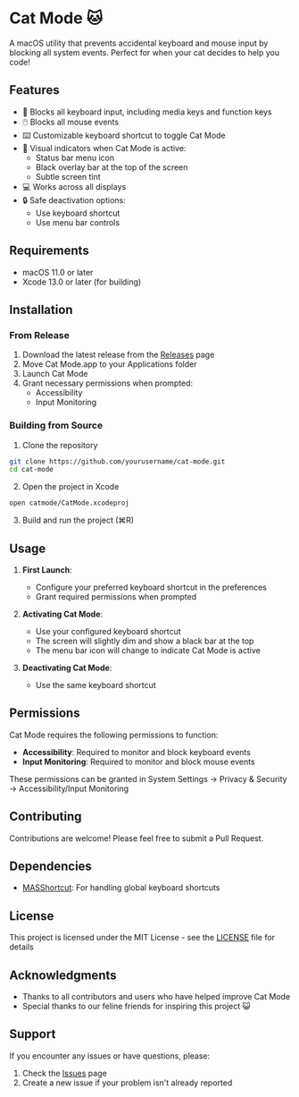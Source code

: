 # Cat Mode 🐱

A macOS utility that prevents accidental keyboard and mouse input by blocking all system events. Perfect for when your cat decides to help you code!

## Features

- 🚫 Blocks all keyboard input, including media keys and function keys
- 🖱️ Blocks all mouse events
- ⌨️ Customizable keyboard shortcut to toggle Cat Mode
- 🎨 Visual indicators when Cat Mode is active:
  - Status bar menu icon
  - Black overlay bar at the top of the screen
  - Subtle screen tint
- 💻 Works across all displays
- 🔒 Safe deactivation options:
  - Use keyboard shortcut
  - Use menu bar controls

## Requirements

- macOS 11.0 or later
- Xcode 13.0 or later (for building)

## Installation

### From Release

1. Download the latest release from the [Releases](https://github.com/christianolander/cat-mode/releases) page
2. Move Cat Mode.app to your Applications folder
3. Launch Cat Mode
4. Grant necessary permissions when prompted:
   - Accessibility
   - Input Monitoring

### Building from Source

1. Clone the repository

```bash
git clone https://github.com/yourusername/cat-mode.git
cd cat-mode
```

2. Open the project in Xcode

```bash
open catmode/CatMode.xcodeproj
```

3. Build and run the project (⌘R)

## Usage

1. **First Launch**:

   - Configure your preferred keyboard shortcut in the preferences
   - Grant required permissions when prompted

2. **Activating Cat Mode**:

   - Use your configured keyboard shortcut
   - The screen will slightly dim and show a black bar at the top
   - The menu bar icon will change to indicate Cat Mode is active

3. **Deactivating Cat Mode**:
   - Use the same keyboard shortcut

## Permissions

Cat Mode requires the following permissions to function:

- **Accessibility**: Required to monitor and block keyboard events
- **Input Monitoring**: Required to monitor and block mouse events

These permissions can be granted in System Settings → Privacy & Security → Accessibility/Input Monitoring

## Contributing

Contributions are welcome! Please feel free to submit a Pull Request.

## Dependencies

- [MASShortcut](https://github.com/shpakovski/MASShortcut): For handling global keyboard shortcuts

## License

This project is licensed under the MIT License - see the [LICENSE](LICENSE) file for details

## Acknowledgments

- Thanks to all contributors and users who have helped improve Cat Mode
- Special thanks to our feline friends for inspiring this project 😺

## Support

If you encounter any issues or have questions, please:

1. Check the [Issues](https://github.com/yourusername/cat-mode/issues) page
2. Create a new issue if your problem isn't already reported

